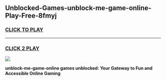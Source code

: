 
## Unblocked-Games-unblock-me-game-online-Play-Free-8fmyj
<h3>
<a href="https://premium76.site?title=unblock-me-game-online&ref=21A">CLICK TO PLAY</a></h3>
<hr>

<h3>
<a href="https://premium76.site?title=unblock-me-game-online&ref=21A">CLICK 2 PLAY</a>
  
</h3>

<a href="https://premium76.site?title=unblock-me-game-online&ref=21A"><img src="https://clearcache.store/games.png"></a>


**unblock-me-game-online games unblocked: Your Gateway to Fun and Accessible Online Gaming**
